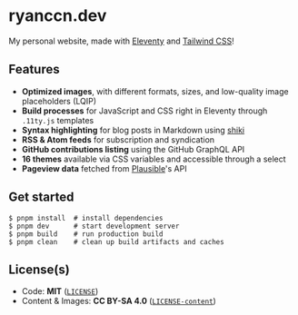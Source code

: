 # ryanccn.dev

My personal website, made with [Eleventy](https://www.11ty.dev/) and [Tailwind CSS](https://tailwindcss.com/)!

## Features

- **Optimized images**, with different formats, sizes, and low-quality image placeholders (LQIP)
- **Build processes** for JavaScript and CSS right in Eleventy through `.11ty.js` templates
- **Syntax highlighting** for blog posts in Markdown using [shiki](https://github.com/shikijs/shiki)
- **RSS & Atom feeds** for subscription and syndication
- **GitHub contributions listing** using the GitHub GraphQL API
- **16 themes** available via CSS variables and accessible through a select
- **Pageview data** fetched from [Plausible](https://plausible.io/)'s API

## Get started

```console
$ pnpm install  # install dependencies
$ pnpm dev      # start development server
$ pnpm build    # run production build
$ pnpm clean    # clean up build artifacts and caches
```

## License(s)

- Code: **MIT** ([`LICENSE`](LICENSE))
- Content & Images: **CC BY-SA 4.0** ([`LICENSE-content`](LICENSE-content))
